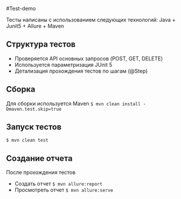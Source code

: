 #Test-demo

Тесты написаны с использованием следующих технологий: Java + Junit5 + Allure + Maven

## Структура тестов
 - Проверяется API основных запросов (POST, GET, DELETE)
 - Используется параметризация JUnit 5
 - Детализация прохождения тестов по шагам (@Step)

## Сборка 
Для сборки используется Maven
 `$ mvn clean install -Dmaven.test.skip=true`
## Запуск тестов
 `$ mvn clean test` 

## Создание отчета
 После прохождения тестов
- Создать отчет 
`$ mvn allure:report`
- Просмотреть отчет
`$ mvn allure:serve` 

